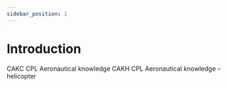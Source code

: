```yaml
---
sidebar_position: 1
---
```


# Introduction

CAKC CPL Aeronautical knowledge
CAKH CPL Aeronautical knowledge – helicopter
